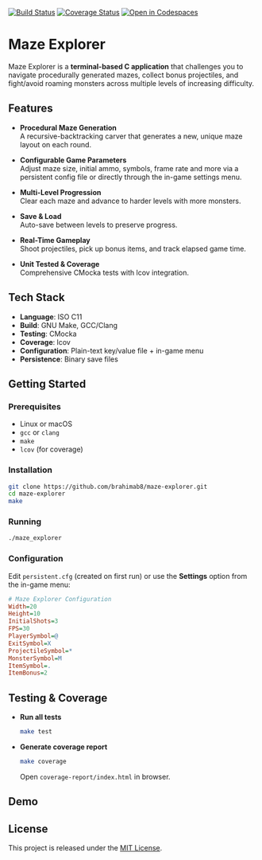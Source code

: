[![Build Status](https://github.com/brahimab8/maze-explorer/actions/workflows/ci.yml/badge.svg)](https://github.com/brahimab8/maze-explorer/actions)
[![Coverage Status](https://coveralls.io/repos/github/brahimab8/maze-explorer/badge.svg)](https://coveralls.io/github/brahimab8/maze-explorer)
[![Open in Codespaces](https://github.com/codespaces/badge.svg)](https://github.com/codespaces/new?repo=brahimab8/maze-explorer)

# Maze Explorer

Maze Explorer is a **terminal-based C application** that challenges you to navigate procedurally generated mazes, collect bonus projectiles, and fight/avoid roaming monsters across multiple levels of increasing difficulty.

## Features

- **Procedural Maze Generation**  
  A recursive-backtracking carver that generates a new, unique maze layout on each round.

- **Configurable Game Parameters**  
  Adjust maze size, initial ammo, symbols, frame rate and more via a persistent config file or directly through the in-game settings menu.

- **Multi-Level Progression**  
  Clear each maze and advance to harder levels with more monsters.

- **Save & Load**  
  Auto-save between levels to preserve progress.

- **Real-Time Gameplay**  
  Shoot projectiles, pick up bonus items, and track elapsed game time.

- **Unit Tested & Coverage**  
  Comprehensive CMocka tests with lcov integration.
## Tech Stack

- **Language**: ISO C11  
- **Build**: GNU Make, GCC/Clang  
- **Testing**: CMocka  
- **Coverage**: lcov   
- **Configuration**: Plain-text key/value file + in-game menu  
- **Persistence**: Binary save files  

## Getting Started

### Prerequisites

- Linux or macOS  
- `gcc` or `clang`  
- `make`  
- `lcov` (for coverage)

### Installation

```bash
git clone https://github.com/brahimab8/maze-explorer.git
cd maze-explorer
make
````

### Running

```bash
./maze_explorer
```

### Configuration

Edit `persistent.cfg` (created on first run) or use the **Settings** option from the in-game menu:

```ini
# Maze Explorer Configuration
Width=20
Height=10
InitialShots=3
FPS=30
PlayerSymbol=@
ExitSymbol=X
ProjectileSymbol=*
MonsterSymbol=M
ItemSymbol=.
ItemBonus=2
```

## Testing & Coverage

* **Run all tests**

  ```bash
  make test
  ```

* **Generate coverage report**

  ```bash
  make coverage
  ```

  Open `coverage-report/index.html` in browser.

## Demo

<!-- [Live demo on GitHub Pages](https://brahimab8.github.io/maze-explorer/) *(TO-DO)* -->

## License

This project is released under the [MIT License](LICENSE).
